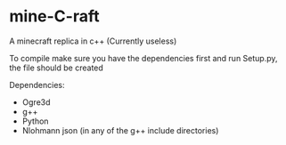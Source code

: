 # mine-C-raft
A minecraft replica in c++ (Currently useless)

To compile make sure you have the dependencies first and run Setup.py, the file should be created

Dependencies:
- Ogre3d
- g++
- Python
- Nlohmann json (in any of the g++ include directories)